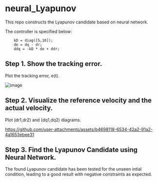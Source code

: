 # neural_Lyapunov

This repo constructs the Lyapunov candidate based on neural network.

The controller is specified below:
```
    kD = diag([5,10]);
    de = dq - dr;
    ddq = -kD * de + ddr;
```


## Step 1. Show the tracking error.


Plot the tracking error, e(t).

![image](https://github.com/user-attachments/assets/d56b807d-d17a-4efb-9bdb-8cae41c5071c)



## Step 2. Visualize the reference velocity and the actual velocity.


Plot (dr1,dr2) and (dq1,dq2) diagrams.


https://github.com/user-attachments/assets/b4698118-6534-42a2-91a2-4a1653ebee31




## Step 3. Find the Lyapunov Candidate using Neural Network.


The found Lyapunov candidate has been tested for the unseen intial condition, leading to a good result with negative constraints as expected.